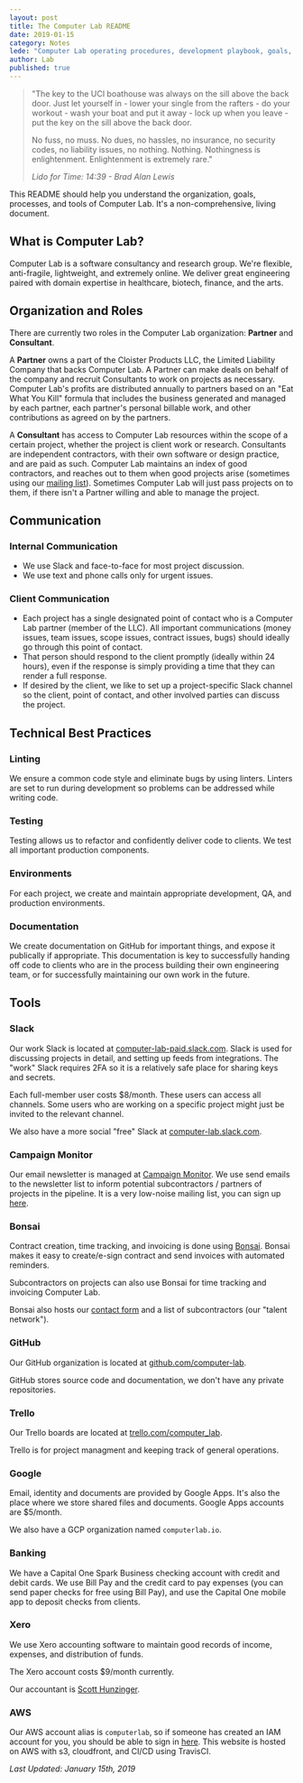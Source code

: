 ```yaml
---
layout: post
title: The Computer Lab README
date: 2019-01-15
category: Notes
lede: "Computer Lab operating procedures, development playbook, goals, and tools."
author: Lab
published: true
---
```


> "The key to the UCI boathouse was always on the sill above the back door. Just
> let yourself in - lower your single from the rafters - do your workout - wash your
> boat and put it away - lock up when you leave - put the key on the sill above
> the back door.
>
> No fuss, no muss. No dues, no hassles, no insurance, no security codes, no
> liability issues, no nothing. Nothing. Nothingness is enlightenment.
> Enlightenment is extremely rare."
>
> *Lido for Time: 14:39 - Brad Alan Lewis*


This README should help you understand the organization, goals, processes, and
tools of Computer Lab. It's a non-comprehensive, living document.

## What is Computer Lab?

Computer Lab is a software consultancy and research group. We're flexible,
anti-fragile, lightweight, and extremely online. We deliver great engineering
paired with domain expertise in healthcare, biotech, finance, and the arts.

## Organization and Roles

There are currently two roles in the Computer Lab organization: **Partner** and
**Consultant**.

A **Partner** owns a part of the Cloister Products LLC, the Limited Liability
Company that backs Computer Lab.  A Partner can make deals on behalf of the
company and recruit Consultants to work on projects as necessary. Computer
Lab's profits are distributed annually to partners based on an "Eat What You
Kill" formula that includes the business generated and managed by each partner,
each partner's personal billable work, and other contributions as agreed on by
the partners. 

A **Consultant** has access to Computer Lab resources within the scope of a
certain project, whether the project is client work or research. Consultants are
independent contractors, with their own software or design practice, and are
paid as such. Computer Lab maintains an index of good contractors, and reaches
out to them when good projects arise (sometimes using our [mailing
list](https://confirmsubscription.com/h/j/53E8DEBA95C07A35)). Sometimes Computer
Lab will just pass projects on to them, if there isn't a Partner willing and
able to manage the project. 

## Communication

### Internal Communication
- We use Slack and face-to-face for most project discussion.
- We use text and phone calls only for urgent issues.

### Client Communication
- Each project has a single designated point of contact who is a Computer Lab
  partner (member of the LLC). All important communications (money issues, team
  issues, scope issues, contract issues, bugs) should ideally go through this
  point of contact.
- That person should respond to the client promptly (ideally within 24 hours),
  even if the response is simply providing a time that they can render a full
  response.
- If desired by the client, we like to set up a project-specific Slack channel
  so the client, point of contact, and other involved parties can discuss the
  project. 

## Technical Best Practices

### Linting 

We ensure a common code style and eliminate bugs by using linters. Linters
are set to run during development so problems can be addressed while writing
code.

### Testing

Testing allows us to refactor and confidently deliver code to clients. We test
all important production components.

### Environments

For each project, we create and maintain appropriate development, QA, and
production environments. 

### Documentation

We create documentation on GitHub for important things, and expose it publically
if appropriate. This documentation is key to successfully handing off code to
clients who are in the process building their own engineering team, or for
successfully maintaining our own work in the future.

## Tools

### Slack

Our work Slack is located at
[computer-lab-paid.slack.com](https://computer-lab-paid.slack.com). Slack is
used for discussing projects in detail, and setting up feeds from integrations.
The "work" Slack requires 2FA so it is a relatively safe place for sharing keys
and secrets.

Each full-member user costs $8/month. These users can access all channels. Some
users who are working on a specific project might just be invited to the
relevant channel.

We also have a more social "free" Slack at
[computer-lab.slack.com](https://computer-lab.slack.com).

### Campaign Monitor

Our email newsletter is managed at [Campaign
Monitor](https://computerlab.createsend.com). We use send emails to the
newsletter list to inform potential subcontractors / partners of projects in the
pipeline. It is a very low-noise mailing list, you can sign up
[here](https://confirmsubscription.com/h/j/53E8DEBA95C07A35).

### Bonsai

Contract creation, time tracking, and invoicing is done using
[Bonsai](https://app.hellobonsai.com/). Bonsai makes it easy to create/e-sign
contract and send invoices with automated reminders.

Subcontractors on projects can also use Bonsai for time tracking and invoicing
Computer Lab.

Bonsai also hosts our [contact form](https://app.hellobonsai.com/) and a list of
subcontractors (our "talent network").

### GitHub

Our GitHub organization is located at [github.com/computer-lab](https://github.com/computer-lab).

GitHub stores source code and documentation, we don't have any private repositories.

### Trello

Our Trello boards are located at [trello.com/computer_lab](https://trello.com/computer_lab).

Trello is for project managment and keeping track of general operations.

### Google

Email, identity and documents are provided by Google Apps. It's also the place where we
store shared files and documents.  Google Apps accounts are $5/month.

We also have a GCP organization named `computerlab.io`.

### Banking

We have a Capital One Spark Business checking account with credit and debit
cards.  We use Bill Pay and the credit card to pay expenses (you
can send paper checks for free using Bill Pay), and use the Capital One mobile
app to deposit checks from clients.

### Xero

We use Xero accounting software to maintain good records of income, expenses,
and distribution of funds.

The Xero account costs $9/month currently.

Our accountant is [Scott Hunzinger](http://www.hunzingerpc.com/).

### AWS

Our AWS account alias is `computerlab`, so if someone has created an IAM account
for you, you should be able to sign in
[here](https://computerlab.signin.aws.amazon.com/console/). This website is
hosted on AWS with s3, cloudfront, and CI/CD using TravisCI.


*Last Updated: January 15th, 2019*
